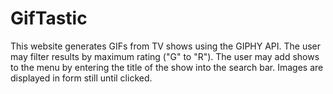 # GifTastic
This website generates GIFs from TV shows using the GIPHY API. The user may filter results by maximum rating ("G" to "R"). The user may add shows to the menu by entering the title of the show into the search bar. Images are displayed in form still until clicked.

